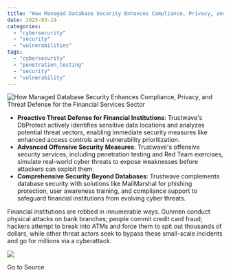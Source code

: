 ```yaml
---
title: "How Managed Database Security Enhances Compliance, Privacy, and Threat Defense for the Financial Services Sector"
date: 2025-03-19
categories: 
  - "cybersecurity"
  - "security"
  - "vulnerabilities"
tags: 
  - "cybersecurity"
  - "penetration_testing"
  - "security"
  - "vulnerability"
---
```


![How Managed Database Security Enhances Compliance, Privacy, and Threat Defense for the Financial Services Sector](https://www.trustwave.com/hubfs/Blogs/Trustwave_Blog/Headers/FinServ-Data-Blog-Header.jpg)

- **Proactive Threat Defense for Financial Institutions**: Trustwave's DbProtect actively identifies sensitive data locations and analyzes potential threat vectors, enabling immediate security measures like enhanced access controls and vulnerability prioritization.
- **Advanced Offensive Security Measures**: Trustwave's offensive security services, including penetration testing and Red Team exercises, simulate real-world cyber threats to expose weaknesses before attackers can exploit them.
- **Comprehensive Security Beyond Databases**: Trustwave complements database security with solutions like MailMarshal for phishing protection, user awareness training, and compliance support to safeguard financial institutions from evolving cyber threats.

Financial institutions are robbed in innumerable ways. Gunmen conduct physical attacks on bank branches; people commit credit card fraud; hackers attempt to break into ATMs and force them to spit out thousands of dollars, while other threat actors seek to bypass these small-scale incidents and go for millions via a cyberattack.

![](https://track.hubspot.com/__ptq.gif?a=21158977&k=14&r=https%3A%2F%2Fwww.trustwave.com%2Fen-us%2Fresources%2Fblogs%2Ftrustwave-blog%2Fhow-managed-database-security-enhances-compliance-privacy-and-threat-defense-for-the-financial-services-sector%2F&bu=https%253A%252F%252Fwww.trustwave.com%252Fen-us%252Fresources%252Fblogs%252Ftrustwave-blog&bvt=rss)

Go to Source

